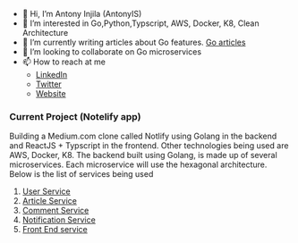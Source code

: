 - 👋 Hi, I’m Antony Injila (AntonyIS)
- 👀 I’m interested in Go,Python,Typscript, AWS, Docker, K8, Clean Architecture
- 💞️ I’m currently writing articles about Go features. [Go articles](https://www.golinuxcloud.com/author/antonyshikubu)
- 💞️ I’m looking to collaborate on Go microservices
- 📫 How to reach at me
    * [LinkedIn](https://www.linkedin.com/in/antony-injila-30a53410b)
    * [Twitter](https://twitter.com/injila_antony)
    * [Website](https://main.d3heso5i1vld9v.amplifyapp.com)
### Current Project (Notelify app)
Building  a Medium.com clone called Notlify using Golang in the backend and ReactJS + Typscript in the frontend. Other technologies being used are AWS, Docker, K8.
The backend built using Golang, is made up of several microservices. Each microservice will use the hexagonal architecture. Below is the list of services being used
1. [User Service](https://github.com/AntonyIS/notlify-user-svc)
2. [Article Service](https://github.com/AntonyIS/notlify-content-svc)
3. [Comment Service](https://github.com/AntonyIS/notlify-comment-svc)
4. [Notification Service](https://github.com/AntonyIS/notlify-notification-svc)
4. [Front End service](https://github.com/AntonyIS/notlify-frontend)
<!---
AntonyIS/AntonyIS is a ✨ special ✨ repository because its `README.md` (this file) appears on your GitHub profile.
You can click the Preview link to take a look at your changes.
--->
